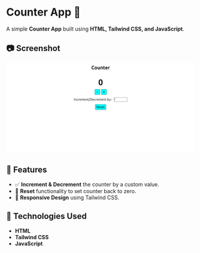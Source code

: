 # Counter App 🧮

A simple **Counter App** built using **HTML, Tailwind CSS, and JavaScript**.

## 📷 Screenshot
![Counter App](https://github.com/RahulGrover12/Counter/blob/main/counter.png?raw=true)

## 🚀 Features
- ✅ **Increment & Decrement** the counter by a custom value.
- 🔄 **Reset** functionality to set counter back to zero.
- 🎨 **Responsive Design** using Tailwind CSS.

## 🔧 Technologies Used
- **HTML**
- **Tailwind CSS**
- **JavaScript**
